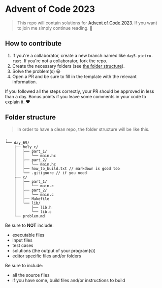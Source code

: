 # Advent of Code 2023

>This repo will contain solutions for [ Advent of Code 2023](https://adventofcode.com/). If you want to join me simply continue reading. :rocket:

## How to contribute

1. If you're a collaborator, create a new branch named like `day5-pietro-rust`. If you're not a collaborator, fork the repo.
2. Create the necessary folders (see [the folder structure](#folder-structure)).
3. Solve the problem(s) :grinning:
4. Open a PR and be sure to fill in the template with the relevant information.

If you followed all the steps correctly, your PR should be approved in less than a day. Bonus points if you leave some comments in your code to explain it. :heart:

## Folder structure

>In order to have a clean repo, the folder structure will be like this.

```plain
.
└── day_69/
    ├── holy_c/
    │   ├── part_1/
    │   │   └── main.hc
    │   ├── part_2/
    │   │   └── main.hc
    │   ├── how_to_build.txt // markdown is good too
    │   └── .gitignore // if you need
    ├── c/
    │   ├── part_1/
    │   │   └── main.c
    │   ├── part_2/
    │   │   └── main.c
    │   ├── Makefile
    │   └── lib/
    │       ├── lib.h
    │       └── lib.c
    └── problem.md
```

Be sure to **NOT** include:

- executable files
- input files
- test cases
- solutions (the output of your program(s))
- editor specific files and/or folders

Be sure to include:

- all the source files
- if you have some, build files and/or instructions to build
